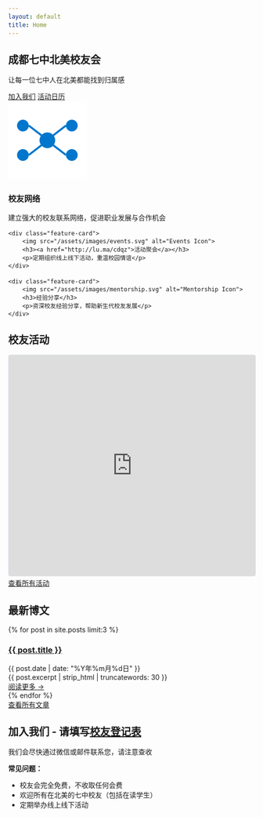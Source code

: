 ```yaml
---
layout: default
title: Home
---
```


<section class="hero">
    <h1>成都七中北美校友会</h1>
    <p>让每一位七中人在北美都能找到归属感</p>
    <a href="#join" class="cta-button">加入我们</a>
    <a href="http://lu.ma/cdqz" class="cta-button">活动日历</a>

</section>

<div class="features">
    <div class="feature-card">
        <img src="/assets/images/network.svg" alt="Network Icon">
        <h3>校友网络</h3>
        <p>建立强大的校友联系网络，促进职业发展与合作机会</p>
    </div>
    
    <div class="feature-card">
        <img src="/assets/images/events.svg" alt="Events Icon">
        <h3><a href="http://lu.ma/cdqz">活动聚会</a></h3>
        <p>定期组织线上线下活动，重温校园情谊</p>
    </div>
    
    <div class="feature-card">
        <img src="/assets/images/mentorship.svg" alt="Mentorship Icon">
        <h3>经验分享</h3>
        <p>资深校友经验分享，帮助新生代校友发展</p>
    </div>
</div>


<section class="recent-posts">
    <div class="container">
        <h2>校友活动</h2>
        <div class="posts-grid">
            <iframe
              src="https://lu.ma/embed/calendar/cal-T6Ukwd9haQqyPCA/events"
              width="100%"
              height="450"
              frameborder="0"
              style="border: 1px solid #bfcbda88; border-radius: 4px;"
              allowfullscreen=""
              aria-hidden="false"
              tabindex="0"
            ></iframe>
        </div>
        <div class="view-all">
            <a href="http://lu.ma/cdqz" class="cta-button-secondary">查看所有活动</a>
        </div>
    </div>
</section>


<section class="recent-posts">
    <div class="container">
        <h2>最新博文</h2>
        <div class="posts-grid">
            {% for post in site.posts limit:3 %}
            <div class="post-card">
                <h3><a href="{{ post.url | relative_url }}">{{ post.title }}</a></h3>
                <div class="post-date">{{ post.date | date: "%Y年%m月%d日" }}</div>
                <div class="post-excerpt">
                    {{ post.excerpt | strip_html | truncatewords: 30 }}
                </div>
                <a href="{{ post.url | relative_url }}" class="read-more">阅读更多 →</a>
            </div>
            {% endfor %}
        </div>
        <div class="view-all">
            <a href="/blog" class="cta-button-secondary">查看所有文章</a>
        </div>
    </div>
</section>

<section id="join" class="join-section">
    <div class="container">
        <h2>加入我们 - 请填写<a href="https://forms.gle/6FrMWwHEKqK4EcJn9" target="_blank">校友登记表</a></h2>
        <div class="join-content">
            <div class="join-grid">
                <div class="contact-card">
                    <p class="note">我们会尽快通过微信或邮件联系您，请注意查收</p>
                    <div class="faq-mini">
                        <p><strong>常见问题：</strong></p>
                        <ul>
                            <li>校友会完全免费，不收取任何会费</li>
                            <li>欢迎所有在北美的七中校友（包括在读学生）</li>
                            <li>定期举办线上线下活动</li>
                        </ul>
                    </div>
                </div>
            </div>
        </div>
    </div>
</section> 
